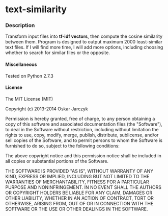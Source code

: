 text-similarity
===============

### Description

Transform input files into **tf-idf vectors**, then compute the cosine similarity between them. Program is designed to output maximum 2000 least-similar text files. If I will find more time, I will add more options, including choosing whether to search for similar files or the opposite.

#### Miscellaneous 

Tested on Python 2.7.3

#### License

The MIT License (MIT)

Copyright (c) 2013-2014 Oskar Jarczyk

Permission is hereby granted, free of charge, to any person obtaining a copy
of this software and associated documentation files (the "Software"), to deal
in the Software without restriction, including without limitation the rights
to use, copy, modify, merge, publish, distribute, sublicense, and/or sell
copies of the Software, and to permit persons to whom the Software is
furnished to do so, subject to the following conditions:

The above copyright notice and this permission notice shall be included in
all copies or substantial portions of the Software.

THE SOFTWARE IS PROVIDED "AS IS", WITHOUT WARRANTY OF ANY KIND, EXPRESS OR
IMPLIED, INCLUDING BUT NOT LIMITED TO THE WARRANTIES OF MERCHANTABILITY,
FITNESS FOR A PARTICULAR PURPOSE AND NONINFRINGEMENT. IN NO EVENT SHALL THE
AUTHORS OR COPYRIGHT HOLDERS BE LIABLE FOR ANY CLAIM, DAMAGES OR OTHER
LIABILITY, WHETHER IN AN ACTION OF CONTRACT, TORT OR OTHERWISE, ARISING FROM,
OUT OF OR IN CONNECTION WITH THE SOFTWARE OR THE USE OR OTHER DEALINGS IN
THE SOFTWARE.
